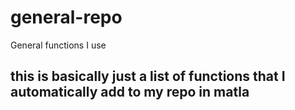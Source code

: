 # general-repo
 General functions I use
 ## this is basically just a list of functions that I automatically add to my repo in matla ##

